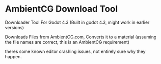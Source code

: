# AmbientCG Download Tool

Downloader Tool For Godot 4.3 (Built in godot 4.3, might work in earlier versions)

Downloads Files from AmbientCG.com, Converts it to a material (assuming the file names are correct, this is an AmbientCG requirement)

theres some known editor crashing issues, not entirely sure why they happen.

